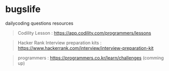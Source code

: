 # bugslife
dailycoding questions resources

> Codility Lesson : https://app.codility.com/programmers/lessons

> Hacker Rank Interview preparation kits : https://www.hackerrank.com/interview/interview-preparation-kit

> programmers : https://programmers.co.kr/learn/challenges (comming up)
